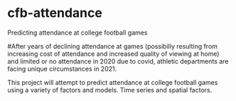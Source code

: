 # cfb-attendance
Predicting attendance at college football games

#After years of declining attendance at games (possibilly resulting from increasing cost of attendance and increased quality of viewing at home) and limited or no attendance in 2020 due to covid, athletic departments are facing unique circumstances in 2021. 

This project will attempt to predict attendance at college football games using a variety of factors and models.  Time series and spatial factors.
